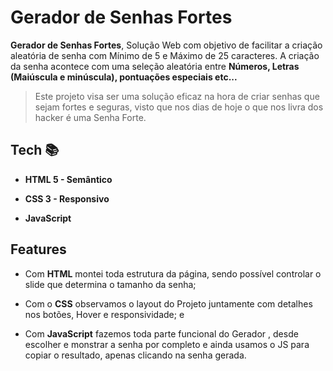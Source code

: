 # Gerador de Senhas Fortes

 __Gerador de Senhas Fortes__,  Solução Web com objetivo de facilitar a criação aleatória de senha com Mínimo de 5 e Máximo de 25 caracteres.
 A criação da senha acontece com uma seleção aleatória entre __Números, Letras (Maiúscula e minúscula), pontuações especiais etc...__
>Este projeto visa ser uma solução eficaz na hora de criar senhas que sejam fortes e seguras, visto que nos dias de hoje o que nos livra dos hacker é uma Senha Forte.
## Tech 📚

- __HTML 5 - Semântico__

- __CSS 3 - Responsivo__

- __JavaScript__


## Features

* Com __HTML__ montei toda estrutura da página, sendo possível controlar o slide que determina o tamanho da senha;

* Com o __CSS__ observamos o layout do Projeto juntamente com detalhes nos botões, Hover e responsividade; e

* Com __JavaScript__ fazemos toda parte funcional do Gerador , desde escolher e monstrar a senha por completo e ainda usamos o JS para copiar o resultado, apenas clicando na senha gerada.
